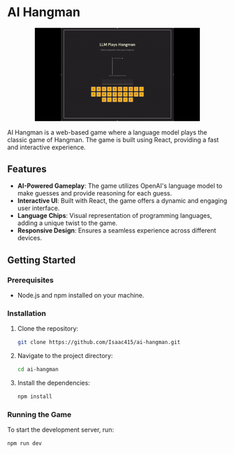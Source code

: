 # AI Hangman

<div style="text-align: center;">
  <img src="./demo.gif" alt="LLM Plays Hangman" style="width: 75%;">
</div>

AI Hangman is a web-based game where a language model plays the classic game of Hangman. The game is built using React, providing a fast and interactive experience.

## Features

- **AI-Powered Gameplay**: The game utilizes OpenAI's language model to make guesses and provide reasoning for each guess.
- **Interactive UI**: Built with React, the game offers a dynamic and engaging user interface.
- **Language Chips**: Visual representation of programming languages, adding a unique twist to the game.
- **Responsive Design**: Ensures a seamless experience across different devices.

## Getting Started

### Prerequisites

- Node.js and npm installed on your machine.

### Installation

1. Clone the repository:

   ```bash
   git clone https://github.com/Isaac415/ai-hangman.git
   ```

2. Navigate to the project directory:

   ```bash
   cd ai-hangman
   ```

3. Install the dependencies:

   ```bash
   npm install
   ```

### Running the Game

To start the development server, run:

```bash
npm run dev
```
